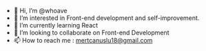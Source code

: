 - 👋 Hi, I’m @whoave
- 👀 I’m interested in Front-end development and self-improvement.
- 🌱 I’m currently learning React
- 💞️ I’m looking to collaborate on Front-end Development
- 📫 How to reach me : mertcanuslu18@gmail.com

